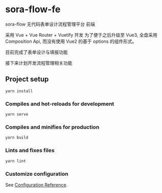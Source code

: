 # sora-flow-fe

sora-flow 无代码表单设计流程管理平台 前端

采用 Vue + Vue Router + Vuetify 开发
为了便于之后升级至 Vue3, 全盘采用 Composition Api, 而没有使用 Vue2 的基于 options 的组件形式。

目前完成了表单设计与填报功能

接下来计划开发流程管理相关功能

## Project setup

```
yarn install
```

### Compiles and hot-reloads for development

```
yarn serve
```

### Compiles and minifies for production

```
yarn build
```

### Lints and fixes files

```
yarn lint
```

### Customize configuration

See [Configuration Reference](https://cli.vuejs.org/config/).

